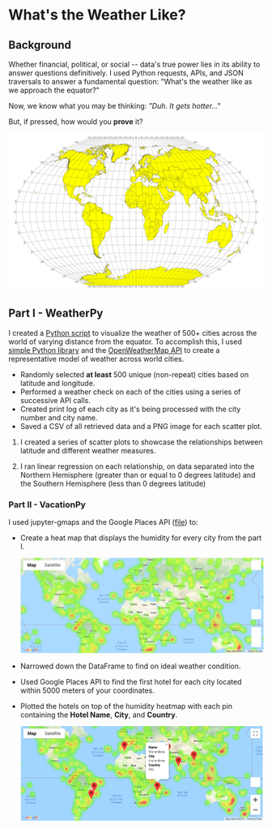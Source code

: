 # What's the Weather Like?

## Background

Whether financial, political, or social -- data's true power lies in its ability to answer questions definitively. I used Python requests, APIs, and JSON traversals to answer a fundamental question: "What's the weather like as we approach the equator?"

Now, we know what you may be thinking: _"Duh. It gets hotter..."_

But, if pressed, how would you **prove** it?

![Equator](Images/equatorsign.png)


## Part I - WeatherPy

I created a [Python script](starter_code/WeatherPy.ipynb) to visualize the weather of 500+ cities across the world of varying distance from the equator. To accomplish this, I used [simple Python library](https://pypi.python.org/pypi/citipy)  and the [OpenWeatherMap API](https://openweathermap.org/api) to create a representative model of weather across world cities.

* Randomly selected **at least** 500 unique (non-repeat) cities based on latitude and longitude.
* Performed a weather check on each of the cities using a series of successive API calls.
* Created print log of each city as it's being processed with the city number and city name.
* Saved a CSV of all retrieved data and a PNG image for each scatter plot.

1. I created a series of scatter plots to showcase the relationships between latitude and different weather measures.

2. I ran linear regression on each relationship, on data separated into the Northern Hemisphere (greater than or equal to 0 degrees latitude) and the Southern Hemisphere (less than 0 degrees latitude)

### Part II - VacationPy

I used jupyter-gmaps and the Google Places API ([file](starter_code/VacationPy.ipynb)) to:

* Create a heat map that displays the humidity for every city from the part I.

  ![heatmap](Images/heatmap.png)

* Narrowed down the DataFrame to find on ideal weather condition. 

* Used Google Places API to find the first hotel for each city located within 5000 meters of your coordinates.

* Plotted the hotels on top of the humidity heatmap with each pin containing the **Hotel Name**, **City**, and **Country**.

  ![hotel map](Images/hotel_map.png)



